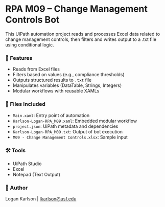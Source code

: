 
# RPA M09 – Change Management Controls Bot

This UiPath automation project reads and processes Excel data related to change management controls, then filters and writes output to a .txt file using conditional logic.

### 📂 Features
- Reads from Excel files
- Filters based on values (e.g., compliance thresholds)
- Outputs structured results to `.txt` file
- Manipulates variables (DataTable, Strings, Integers)
- Modular workflows with reusable XAMLs

### 📁 Files Included
- `Main.xaml`: Entry point of automation
- `Karlson-Logan-RPA_M09.xaml`: Embedded modular workflow
- `project.json`: UiPath metadata and dependencies
- `Karlson-Logan-RPA_M09.txt`: Output of bot execution
- `M09 - Change Management Controls.xlsx`: Sample input

### 🛠️ Tools
- UiPath Studio
- Excel
- Notepad (Text Output)

### 👤 Author
Logan Karlson | [lkarlson@usf.edu](mailto:lkarlson@usf.edu)

